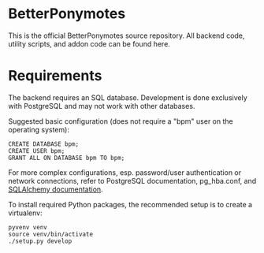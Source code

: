 BetterPonymotes
===============

This is the official BetterPonymotes source repository. All backend code,
utility scripts, and addon code can be found here.


Requirements
============

The backend requires an SQL database. Development is done exclusively with
PostgreSQL and may not work with other databases.

Suggested basic configuration (does not require a "bpm" user on the operating
system):

    CREATE DATABASE bpm;
    CREATE USER bpm;
    GRANT ALL ON DATABASE bpm TO bpm;

For more complex configurations, esp. password/user authentication or network
connections, refer to PostgreSQL documentation, pg_hba.conf, and
[SQLAlchemy documentation](http://docs.sqlalchemy.org/en/rel_0_9/core/engines.html#database-urls).

To install required Python packages, the recommended setup is to create a
virtualenv:

    pyvenv venv
    source venv/bin/activate
    ./setup.py develop
